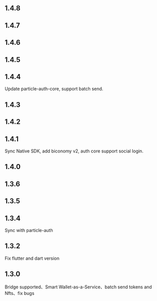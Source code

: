 ## 1.4.8
## 1.4.7
## 1.4.6
## 1.4.5
## 1.4.4
Update particle-auth-core, support batch send.
## 1.4.3
## 1.4.2
## 1.4.1
Sync Native SDK, add biconomy v2, auth core support social login.
## 1.4.0
## 1.3.6
## 1.3.5
## 1.3.4
Sync with particle-auth
## 1.3.2
Fix flutter and dart version
## 1.3.0
Bridge supported、Smart Wallet-as-a-Service、batch send tokens and Nfts、fix bugs
